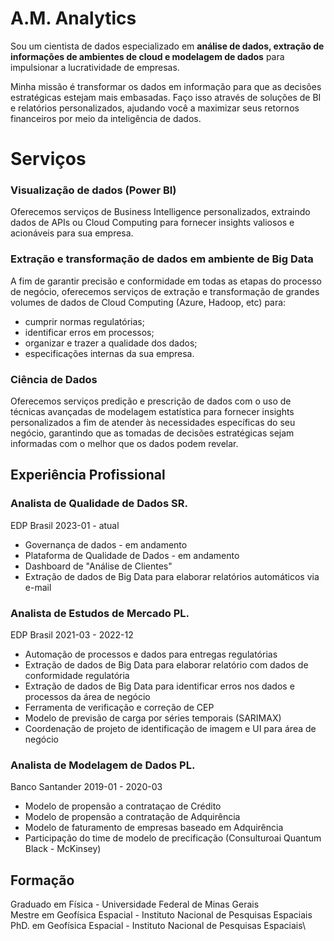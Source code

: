 # A.M. Analytics

Sou um cientista de dados especializado em **análise de dados, extração de informações de ambientes de cloud 
e modelagem de dados** para impulsionar a lucratividade de empresas.

Minha missão é transformar os dados em informação para que as decisões estratégicas estejam mais embasadas.
Faço isso através de soluções de BI e relatórios personalizados, ajudando você a maximizar seus retornos 
financeiros por meio da inteligência de dados.

# Serviços
### Visualização de dados (Power BI)
Oferecemos serviços de Business Intelligence personalizados, extraindo dados de APIs ou Cloud Computing para fornecer
insights valiosos e acionáveis para sua empresa.

### Extração e transformação de dados em ambiente de Big Data
A fim de garantir precisão e conformidade em todas as etapas do processo de negócio, oferecemos serviços de extração e
transformação de grandes volumes de dados de Cloud Computing (Azure, Hadoop, etc) para:
- cumprir normas regulatórias;
- identificar erros em processos;
- organizar e trazer a qualidade dos dados;
- especificações internas da sua empresa.

### Ciência de Dados
Oferecemos serviços predição e prescrição de dados com o uso de técnicas avançadas de modelagem estatística para fornecer insights
personalizados a fim de atender às necessidades específicas do seu negócio, garantindo que as tomadas de decisões estratégicas
sejam informadas com o melhor que os dados podem revelar.

## Experiência Profissional
### **Analista de Qualidade de Dados SR.**
EDP Brasil 2023-01 - atual

- Governança de dados - em andamento
- Plataforma de Qualidade de Dados - em andamento
- Dashboard de "Análise de Clientes"
- Extração de dados de Big Data para elaborar relatórios automáticos via e-mail


### **Analista de Estudos de Mercado PL.**
EDP Brasil 2021-03 - 2022-12

- Automação de processos e dados para entregas regulatórias
- Extração de dados de Big Data para elaborar relatório com dados de  conformidade regulatória
- Extração de dados de Big Data para identificar erros nos dados e processos da área de negócio
- Ferramenta de verificação e correção de CEP
- Modelo de previsão de carga por séries temporais (SARIMAX)
- Coordenação de projeto de identificação de imagem e UI para área de negócio


### **Analista de Modelagem de Dados PL.**
Banco Santander 2019-01 - 2020-03

- Modelo de propensão a contrataçao de Crédito
- Modelo de propensão a contratação de Adquirência
- Modelo de faturamento de empresas baseado em Adquirência
- Participação do time de modelo de precificação (Consulturoai Quantum Black - McKinsey)


## Formação
Graduado em Física - Universidade Federal de Minas Gerais\
Mestre em Geofísica Espacial - Instituto Nacional de Pesquisas Espaciais\
PhD. em Geofísica Espacial - Instituto Nacional de Pesquisas Espaciais\
